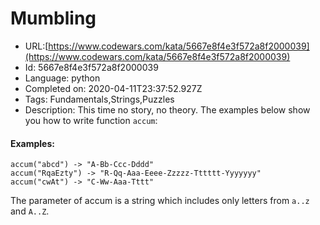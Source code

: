 # Mumbling

 - URL:[https://www.codewars.com/kata/5667e8f4e3f572a8f2000039](https://www.codewars.com/kata/5667e8f4e3f572a8f2000039)
 - Id: 5667e8f4e3f572a8f2000039
 - Language: python
 - Completed on: 2020-04-11T23:37:52.927Z
 - Tags: Fundamentals,Strings,Puzzles
 - Description:
This time no story, no theory. The examples below show you how to write function `accum`:

#### Examples:
```
accum("abcd") -> "A-Bb-Ccc-Dddd"
accum("RqaEzty") -> "R-Qq-Aaa-Eeee-Zzzzz-Tttttt-Yyyyyyy"
accum("cwAt") -> "C-Ww-Aaa-Tttt"
```

The parameter of accum is a string which includes only letters from `a..z` and `A..Z`.





